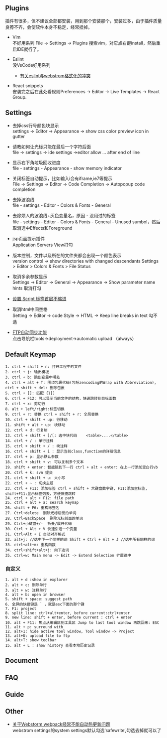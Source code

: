 ## Plugins
插件有很多，但不建议全部都安装，用到那个安装那个，安装过多，由于插件质量良莠不齐，会使软件本身不稳定，经常挂掉。

- Vim  
不好用系列
File -> Settings -> Plugins
搜索vim，对它点右键install，然后重启IDE就行了。

- Eslint  
没VsCode好用系列

  - [有关eslint与webstrom格式化的冲突](https://segmentfault.com/q/1010000014002641)

- React snippets   
安装完之后在此处看规则Preferences -> Editor -> Live Templates -> React Group.

## Settings

- 去掉css行号颜色块显示  
settings -> Editor -> Appearance -> show css color preview icon in gutter

- 请教如何让光标只能在最后一个字符后面  
file -> settings -> ide settings ->editor
allow ... after end of line

- 显示右下角垃圾回收进度  
file - settings - Appearance - show memory indicator

- 关闭标签自动提示，比如输入i会有iframe,ie7等提示  
File -> Settings -> Editor -> Code Completion -> Autopopup code completion

- 去掉波浪线  
file - settings - Editor - Colors & Fonts - General

- 去除烦人的波浪线+灰色变量名，原因 - 没用过的标签  
file - settings - Editor - Colors & Fonts - General - Unused sumbol，然后取消选中Effects和Foreground

- jsp页面提示插件   
Application Servers View打勾

- 版本控制，文件以及所在的文件夹都会出现一个颜色表示   
version control -> show directories with changed descendants
Settings > Editor > Colors & Fonts > File Status

- 取消多余参数显示  
Settings -> Editor -> General -> Appearance -> Show parameter name hints 
取消打勾

- [设置 Script 标签首层不缩进](https://www.jianshu.com/p/622c463ff925)
- 取消html中间空格  
Setting -> Editor -> code Style -> HTML -> Keep line breaks in text
勾不选

- [FTP自动同步功能](https://www.jianshu.com/p/59692367e528)   
点击导航栏tools->deployment->automatic upload （always）

## Default Keymap

    1. ctrl + shift + n: 打开工程中的文件
    2. ctrl + j: 输出模板
    3. ctrl + b: 跳到变量申明处
    4. ctrl + alt + T: 围绕包裹代码(包括zencoding的Wrap with Abbreviation), ctrl + shift + del: 删除包裹
    5. ctrl + []: 匹配 {}[]
    6. ctrl + F12: 可以显示当前文件的结构，快速跳转到目标函数
    7. ctrl + x: 剪切行
    8. alt + left/right:标签切换
    9. ctrl + r: 替换 ctrl + shift + r: 全局替换
    10. ctrl + shift + up: 行移动
    11. shift + alt + up: 块移动
    12. ctrl + d: 行复制
    13. ctrl + shift + ]/[: 选中块代码    <table>....</table>
    14. ctrl + / : 单行注释
    15. ctrl + shift + / : 块注释
    16. ctrl + shift + i : 显示当前class,function的详细信息
    17. ctrl + p: 显示默认参数
    18. ctrl + shift + v: 可以复制多个文本
    19. shift + enter: 智能跳到下一行 ctrl + alt + enter: 在上一行添加空白行vb
    20. ctrl + k: svn 提交
    21. ctrl + shift + u: 大小写
    22. ctrl + ~ : 切换主题
    23. ctrl + F11: 添加标签 ctrl + shift + 大键盘数字键, F11:添加空标签, shift+F11:显示标签列表，方便快捷跳转
    24. ctrl + alt + F12: file path
    25. ctrl + alt + a: search keymap
    26. shift + F6: 重构标签名
    27. Ctrl+delete  删除光标后面的单词
    28. Ctrl+BackSpace  删除光标前面的单词
    29. Ctrl+小键盘+/-  折叠/展开代码
    30. Ctrl + Alt + V 快速引进一个变量
    31. Ctrl+Alt + I 自动对齐格式
    32. alt+j: //选中下一个同样的词 Shift + Ctrl + Alt + J //选中所有同样的词
    33. ctrl+alt+m: 重构函数
    34. ctrl+shift+alt+j: 向下选词
    35. ctrl+w: Main menu -> Edit -> Extend Selection 扩展选中
    
### 自定义

    1. alt + d :show in explorer
    2. alt + c: 删除单行
    3. alt + w: 注释单行
    4. alt + b: open in browser
    5. shift + space: suggest path
    6. 全屏的快捷键是 ` ，就是esc下面的那个键
    7. F1: project
    8. split line: ctrl+alt+enter, before current:ctrl+enter
    9. new line: shift + enter, before current : ctrl + enter
    10. alt + F11: 焦点从编辑区到工具区 Jump to last tool window 再跳回来: ESC
    11. alt + p: surround with
    12. alt+1: hide active tool window, Tool window -> Project
    13. alt+U: upload file to ftp
    14. alt+T: show toolbar
    15. alt + L : show history 查看本地历史记录 

## Document

## FAQ

## Guide

## Other
- [关于Webstorm webpack经常不能自动热更新问题](https://segmentfault.com/q/1010000007796140)  
webstrom settings的system settings默认勾选‘safewrite’,勾选去掉就可以了

